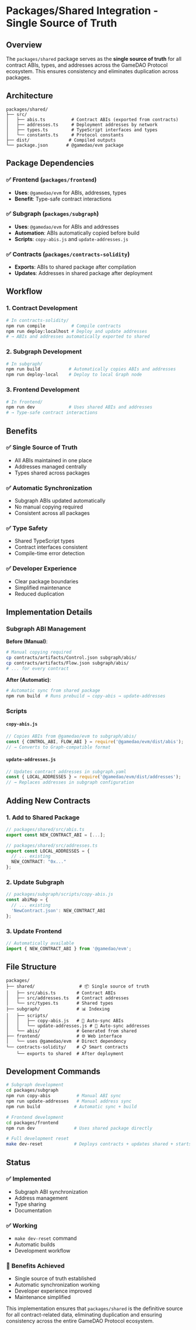 # Packages/Shared Integration - Single Source of Truth

## Overview

The `packages/shared` package serves as the **single source of truth** for all contract ABIs, types, and addresses across the GameDAO Protocol ecosystem. This ensures consistency and eliminates duplication across packages.

## Architecture

```
packages/shared/
├── src/
│   ├── abis.ts          # Contract ABIs (exported from contracts)
│   ├── addresses.ts     # Deployment addresses by network
│   ├── types.ts         # TypeScript interfaces and types
│   └── constants.ts     # Protocol constants
├── dist/               # Compiled outputs
└── package.json       # @gamedao/evm package
```

## Package Dependencies

### ✅ Frontend (`packages/frontend`)
- **Uses**: `@gamedao/evm` for ABIs, addresses, types
- **Benefit**: Type-safe contract interactions

### ✅ Subgraph (`packages/subgraph`)
- **Uses**: `@gamedao/evm` for ABIs and addresses
- **Automation**: ABIs automatically copied before build
- **Scripts**: `copy-abis.js` and `update-addresses.js`

### ✅ Contracts (`packages/contracts-solidity`)
- **Exports**: ABIs to shared package after compilation
- **Updates**: Addresses in shared package after deployment

## Workflow

### 1. Contract Development
```bash
# In contracts-solidity/
npm run compile          # Compile contracts
npm run deploy:localhost # Deploy and update addresses
# → ABIs and addresses automatically exported to shared
```

### 2. Subgraph Development
```bash
# In subgraph/
npm run build           # Automatically copies ABIs and addresses
npm run deploy-local    # Deploy to local Graph node
```

### 3. Frontend Development
```bash
# In frontend/
npm run dev             # Uses shared ABIs and addresses
# → Type-safe contract interactions
```

## Benefits

### ✅ **Single Source of Truth**
- All ABIs maintained in one place
- Addresses managed centrally
- Types shared across packages

### ✅ **Automatic Synchronization**
- Subgraph ABIs updated automatically
- No manual copying required
- Consistent across all packages

### ✅ **Type Safety**
- Shared TypeScript types
- Contract interfaces consistent
- Compile-time error detection

### ✅ **Developer Experience**
- Clear package boundaries
- Simplified maintenance
- Reduced duplication

## Implementation Details

### Subgraph ABI Management

**Before (Manual)**:
```bash
# Manual copying required
cp contracts/artifacts/Control.json subgraph/abis/
cp contracts/artifacts/Flow.json subgraph/abis/
# ... for every contract
```

**After (Automatic)**:
```bash
# Automatic sync from shared package
npm run build  # Runs prebuild → copy-abis → update-addresses
```

### Scripts

#### `copy-abis.js`
```javascript
// Copies ABIs from @gamedao/evm to subgraph/abis/
const { CONTROL_ABI, FLOW_ABI } = require('@gamedao/evm/dist/abis');
// → Converts to Graph-compatible format
```

#### `update-addresses.js`
```javascript
// Updates contract addresses in subgraph.yaml
const { LOCAL_ADDRESSES } = require('@gamedao/evm/dist/addresses');
// → Replaces addresses in subgraph configuration
```

## Adding New Contracts

### 1. Add to Shared Package
```typescript
// packages/shared/src/abis.ts
export const NEW_CONTRACT_ABI = [...];

// packages/shared/src/addresses.ts
export const LOCAL_ADDRESSES = {
  // ... existing
  NEW_CONTRACT: "0x..."
};
```

### 2. Update Subgraph
```javascript
// packages/subgraph/scripts/copy-abis.js
const abiMap = {
  // ... existing
  'NewContract.json': NEW_CONTRACT_ABI
};
```

### 3. Update Frontend
```typescript
// Automatically available
import { NEW_CONTRACT_ABI } from '@gamedao/evm';
```

## File Structure

```
packages/
├── shared/                 # 📦 Single source of truth
│   ├── src/abis.ts        # Contract ABIs
│   ├── src/addresses.ts   # Contract addresses
│   └── src/types.ts       # Shared types
├── subgraph/              # 📊 Indexing
│   ├── scripts/
│   │   ├── copy-abis.js   # 🔄 Auto-sync ABIs
│   │   └── update-addresses.js # 🔄 Auto-sync addresses
│   └── abis/              # Generated from shared
├── frontend/              # 🌐 Web interface
│   └── uses @gamedao/evm  # Direct dependency
└── contracts-solidity/    # 📋 Smart contracts
    └── exports to shared  # After deployment
```

## Development Commands

```bash
# Subgraph development
cd packages/subgraph
npm run copy-abis          # Manual ABI sync
npm run update-addresses   # Manual address sync
npm run build             # Automatic sync + build

# Frontend development
cd packages/frontend
npm run dev               # Uses shared package directly

# Full development reset
make dev-reset            # Deploys contracts + updates shared + starts services
```

## Status

### ✅ **Implemented**
- Subgraph ABI synchronization
- Address management
- Type sharing
- Documentation

### ✅ **Working**
- `make dev-reset` command
- Automatic builds
- Development workflow

### 🔄 **Benefits Achieved**
- Single source of truth established
- Automatic synchronization working
- Developer experience improved
- Maintenance simplified

This implementation ensures that `packages/shared` is the definitive source for all contract-related data, eliminating duplication and ensuring consistency across the entire GameDAO Protocol ecosystem.
